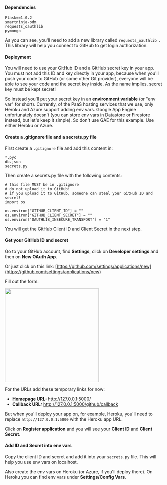 #### Dependencies

	Flask==1.0.2
	smartninja-odm
	requests_oauthlib
	pymongo

As you can see, you'll need to add a new library called `requests_oauthlib `. This library will help you connect to GitHub to get login authorization.

#### Deployment

You will need to use your GitHub ID and a GitHub secret key in your app. You must not add this ID and key directly in your app, because when you'll push your code to GitHub (or some other Git provider), everyone will be able to see your code and the secret key inside. As the name implies, secret key must be kept secret!

So instead you'll put your secret key in an **environment variable** (or "env var" for short). Currently, of the PaaS hosting services that we use, only Heroku and Azure support adding env vars. Google App Engine unfortunately doesn't (you can store env vars in Datastore or Firestore instead, but let's keep it simple). So don't use GAE for this example. Use either Heroku or Azure.

#### Create a .gitignore file and a secrets.py file

First create a `.gitignore` file and add this content in:

	*.pyc
	db.json
	secrets.py

Then create a secrets.py file with the following contents:

	# this file MUST be in .gitignore
	# do not upload it to GitHub!
	# if you upload it to GitHub, someone can steal your GitHub ID and secret!
	import os
	
	os.environ["GITHUB_CLIENT_ID"] = ""
	os.environ["GITHUB_CLIENT_SECRET"] = ""
	os.environ['OAUTHLIB_INSECURE_TRANSPORT'] = "1"

You will get the GitHub Client ID and Client Secret in the next step.

#### Get your GitHub ID and secret

Go to your GitHub account, find **Settings**, click on **Developer settings** and then on **New OAuth App**.

Or just click on this link: [https://github.com/settings/applications/new](https://github.com/settings/applications/new)

Fill out the form:

<img width="300px" src="https://storage.googleapis.com/smartninja/github-register-oauth-app-1548635618.png">

For the URLs add these temporary links for now:

- **Homepage URL:** http://127.0.0.1:5000/
- **Callback URL:** http://127.0.0.1:5000/github/callback

But when you'll deploy your app on, for example, Heroku, you'll need to replace `http://127.0.0.1:5000` with the Heroku app URL.

Click on **Register application** and you will see your **Client ID** and **Client Secret**.

#### Add ID and Secret into env vars

Copy the client ID and secret and add it into your `secrets.py` file. This will help you use env vars on localhost.

Also create the env vars on Heroku (or Azure, if you'll deploy there). On Heroku you can find env vars under **Settings/Config Vars**.
